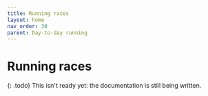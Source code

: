 ```yaml
---
title: Running races
layout: home
nav_order: 30
parent: Day-to-day running
---
```



# Running races

{: .todo}
This isn't ready yet: the documentation is still being written.
